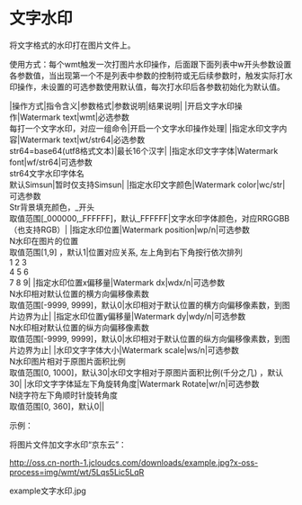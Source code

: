 # 文字水印

将文字格式的水印打在图片文件上。

使用方式：每个wmt触发一次打图片水印操作，后面跟下面列表中w开头参数设置各参数值，当出现第一个不是列表中参数的控制符或无后续参数时，触发实际打水印操作，未设置的可选参数使用默认值，每次打水印后各参数初始化为默认值。

|操作方式|指令含义|参数格式|参数说明|结果说明|
|开启文字水印操作|Watermark text|wmt|必选参数<br>每打一个文字水印，对应一组命令|开启一个文字水印操作处理|
|指定水印文字内容|Watermark text|wt/str64|必选参数<br>str64=base64(utf8格式文本)|最长16个汉字|
|指定水印文字字体|Watermark font|wf/str64|可选参数<br>str64文字水印字体名<br>默认Simsun|暂时仅支持Simsun|
|指定水印文字颜色|Watermark color|wc/str|可选参数<br>Str背景填充颜色，_开头<br>取值范围[_000000,_FFFFFF]，默认_FFFFFF|文字水印字体颜色，对应RRGGBB（也支持RGB）|
|指定水印位置|Watermark position|wp/n|可选参数<br>N水印在图片的位置<br>取值范围[1,9] ，默认1|位置对应关系, 左上角到右下角按行依次排列<br>1 2 3<br>4 5 6<br>7 8 9|
|指定水印位置x偏移量|Watermark dx|wdx/n|可选参数<br>N水印相对默认位置的横方向偏移像素数<br>取值范围[-9999, 9999]，默认0|水印相对于默认位置的横方向偏移像素数，到图片边界为止|
|指定水印位置y偏移量|Watermark dy|wdy/n|可选参数<br>N水印相对默认位置的纵方向偏移像素数<br>取值范围[-9999, 9999]，默认0|水印相对于默认位置的纵方向偏移像素数，到图片边界为止|
|水印文字字体大小|Watermark scale|ws/n|可选参数<br>N水印图片相对于原图片面积比例<br>取值范围[0, 1000]，默认30|水印文字相对于原图片面积比例(千分之几) ，默认30|
|水印文字字体延左下角旋转角度|Watermark Rotate|wr/n|可选参数<br>N绕字符左下角顺时针旋转角度<br>取值范围[0, 360]，默认0||

示例：

将图片文件加文字水印“京东云”：

http://oss.cn-north-1.jcloudcs.com/downloads/example.jpg?x-oss-process=img/wmt/wt/5Lqs5Lic5LqR

example文字水印.jpg
